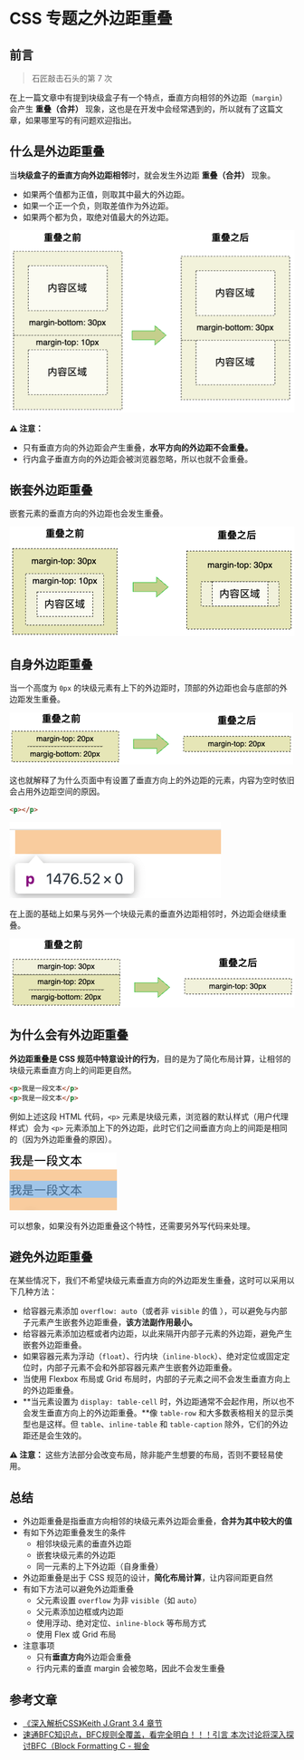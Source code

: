 # CSS 专题之外边距重叠



## 前言

> 石匠敲击石头的第 7 次

在上一篇文章中有提到块级盒子有一个特点，垂直方向相邻的外边距（`margin`）会产生 **重叠（合并）** 现象，这也是在开发中会经常遇到的，所以就有了这篇文章，如果哪里写的有问题欢迎指出。



## 什么是外边距重叠

当**块级盒子的垂直方向外边距相邻**时，就会发生外边距 **重叠（合并）** 现象。

- 如果两个值都为正值，则取其中最大的外边距。
- 如果一个正一个负，则取差值作为外边距。
- 如果两个都为负，取绝对值最大的外边距。



![image-20250404135045382](images/image-20250404135045382.png)

 **⚠️ 注意：** 

- 只有垂直方向的外边距会产生重叠，**水平方向的外边距不会重叠。**
- 行内盒子垂直方向的外边距会被浏览器忽略，所以也就不会重叠。



## 嵌套外边距重叠

嵌套元素的垂直方向的外边距也会发生重叠。

![image-20250404141437167](images/image-20250404141437167.png)



## 自身外边距重叠

当一个高度为 `0px` 的块级元素有上下的外边距时，顶部的外边距也会与底部的外边距发生重叠。

![image-20250404142940683](images/image-20250404142940683.png)



这也就解释了为什么页面中有设置了垂直方向上的外边距的元素，内容为空时依旧会占用外边距空间的原因。

```html
<p></p>
```

![image-20250405084256261](images/image-20250405084256261.png)



在上面的基础上如果与另外一个块级元素的垂直外边距相邻时，外边距会继续重叠。

![image-20250404154027525](images/image-20250404154027525.png)



## 为什么会有外边距重叠

**外边距重叠是 CSS 规范中特意设计的行为**，目的是为了简化布局计算，让相邻的块级元素垂直方向上的间距更自然。

```html
<p>我是一段文本</p>
<p>我是一段文本</p>
```

例如上述这段 HTML 代码，`<p>` 元素是块级元素，浏览器的默认样式（用户代理样式）会为 `<p>` 元素添加上下的外边距，此时它们之间垂直方向上的间距是相同的（因为外边距重叠的原因）。

![image-20250404155103369](images/image-20250404155103369.png)

可以想象，如果没有外边距重叠这个特性，还需要另外写代码来处理。



## 避免外边距重叠

在某些情况下，我们不希望块级元素垂直方向的外边距发生重叠，这时可以采用以下几种方法：

- 给容器元素添加 `overflow: auto`（或者非 `visible` 的值 ），可以避免与内部子元素产生嵌套外边距重叠，**该方法副作用最小。**
- 给容器元素添加边框或者内边距，以此来隔开内部子元素的外边距，避免产生嵌套外边距重叠。
- 如果容器元素为浮动（`float`）、行内块（`inline-block`）、绝对定位或固定定位时，内部子元素不会和外部容器元素产生嵌套外边距重叠。
- 当使用 Flexbox 布局或 Grid 布局时，内部的子元素之间不会发生垂直方向上的外边距重叠。
- **当元素设置为 `display: table-cell` 时，外边距通常不会起作用，所以也不会发生垂直方向上的外边距重叠。**像 `table-row` 和大多数表格相关的显示类型也是这样。但 `table`、`inline-table` 和 `table-caption` 除外，它们的外边距还是会生效的。

**⚠️ 注意：** 这些方法部分会改变布局，除非能产生想要的布局，否则不要轻易使用。



## 总结

- 外边距重叠是指垂直方向相邻的块级元素外边距会重叠，**合并为其中较大的值**
- 有如下外边距重叠发生的条件
  - 相邻块级元素的垂直外边距
  - 嵌套块级元素的外边距
  - 同一元素的上下外边距（自身重叠）
- 外边距重叠是出于 CSS 规范的设计，**简化布局计算**，让内容间距更自然
- 有如下方法可以避免外边距重叠
  - 父元素设置 `overflow` 为非 `visible`（如 `auto`）
  - 父元素添加边框或内边距
  - 使用浮动、绝对定位、`inline-block` 等布局方式
  - 使用 Flex 或 Grid 布局
- 注意事项
  - 只有**垂直方向**外边距会重叠
  - 行内元素的垂直 margin 会被忽略，因此不会发生重叠



## 参考文章

- [《深入解析CSS》Keith J.Grant 3.4 章节](https://book.douban.com/subject/35021471/)
- [速通BFC知识点，BFC规则全覆盖，看完全明白！！！引言 本次讨论将深入探讨BFC（Block Formatting C - 掘金](https://juejin.cn/post/7454005481503096847?searchId=20250405165202DFF9581FA8813041338F)
